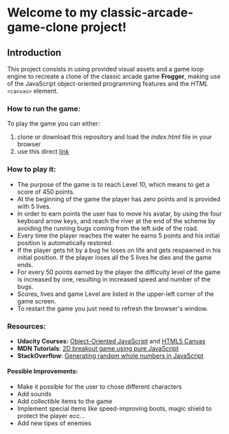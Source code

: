Welcome to my classic-arcade-game-clone project!
===============================
## Introduction

This project consists in using provided visual assets and  a game loop engine to recreate a clone of the classic arcade game **Frogger**, making use of the JavaScript object-oriented programming features and the *HTML* `<canvas>` element.
### How to run the game:

To play the game you can either:
 1.  clone or download this repository and load the *index.html* file in your browser
 2. use this direct [link](https://pasquale-guglielmi.github.io/frontend-nanodegree-arcade-game/)

### How to play it:

 - The purpose of the game is to reach Level 10, which means to get a score of 450 points.
 - At the beginning of the game the player has zero points and is provided with 5 lives.
 - In order to earn points the user has to move his avatar, by using the four keyboard arrow keys, and reach the river at the end of the scheme by avoiding the running bugs coming from the left side of the road.
 - Every time the player reaches the water he earns 5 points and his initial position is automatically restored.
 - If the player gets hit by a bug he loses on life and gets respawned in his initial position. If the player loses all the 5 lives he dies and the game ends.
 - For every 50 points earned by the player the difficulty level of the game is increased by one, resulting in increased speed and number of the bugs.
 - Scores, lives and game Level are listed in the upper-left corner of the game screen.
 - To restart the game you just need to refresh the browser's window.

### Resources:

 - **Udacity Courses:** [Object-Oriented JavaScript](https://www.udacity.com/course/object-oriented-javascript--ud015) and [HTML5 Canvas](https://www.udacity.com/course/html5-canvas--ud292})
 - **MDN Tutorials**: [2D breakout game using pure JavaScript](https://developer.mozilla.org/en-US/docs/Games/Tutorials/2D_Breakout_game_pure_JavaScript)
 - **StackOverflow**: [Generating random whole numbers in JavaScript](http://stackoverflow.com/questions/1527803/generating-random-whole-numbers-in-javascript-in-a-specific-range)

 #### Possible Improvements:

- Make it possible for the user to chose different characters
- Add sounds
- Add collectible items to the game
- Implement special items like speed-improving boots, magic shield to protect the player ecc...
- Add new tipes of enemies